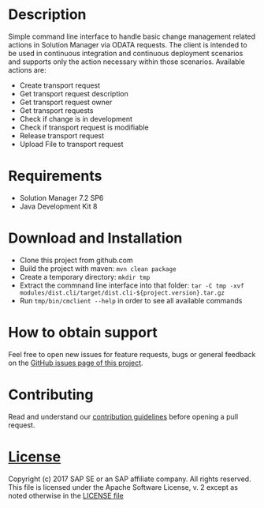 # Description

Simple command line interface to handle basic change management related actions
in Solution Manager via ODATA requests. The client is intended to be used in 
continuous integration and continuous deployment scenarios and supports only the
action necessary within those scenarios. Available actions are:

 - Create transport request
 - Get transport request description
 - Get transport request owner
 - Get transport requests 
 - Check if change is in development
 - Check if transport request is modifiable
 - Release transport request
 - Upload File to transport request

# Requirements

 - Solution Manager 7.2 SP6
 - Java Development Kit 8

# Download and Installation

  - Clone this project from github.com
  - Build the project with maven: `mvn clean package`
  - Create a temporary directory: `mkdir tmp`
  - Extract the commnand line interface into that folder:
    `tar -C tmp -xvf modules/dist.cli/target/dist.cli-${project.version}.tar.gz`
  - Run `tmp/bin/cmclient --help` in order to see all available commands
 
# How to obtain support

Feel free to open new issues for feature requests, bugs or general feedback on
the [GitHub issues page of this project][cm-cli-issues].

# Contributing

Read and understand our [contribution guidelines][contribution]
before opening a pull request.

# [License][license]

Copyright (c) 2017 SAP SE or an SAP affiliate company. All rights reserved.
This file is licensed under the Apache Software License, v. 2 except as noted
otherwise in the [LICENSE file][license]

[cm-cli-issues]: https://github.com/SAP/change-management-cli/issues
[license]: ./LICENSE
[contribution]: ./CONTRIBUTING.md
